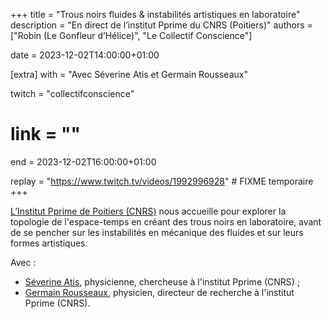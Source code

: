 +++
title = "Trous noirs fluides & instabilités artistiques en laboratoire"
description = "En direct de l’institut Pprime du CNRS (Poitiers)"
authors = ["Robin (Le Gonfleur d’Hélice)", "Le Collectif Conscience"]

date = 2023-12-02T14:00:00+01:00

[extra]
with = "Avec Séverine Atis et Germain Rousseaux"

twitch = "collectifconscience"
# link = ""

end = 2023-12-02T16:00:00+01:00

replay = "https://www.twitch.tv/videos/1992996928"  # FIXME temporaire
+++

[L’Institut Pprime de Poitiers (CNRS)](https://pprime.fr/) nous accueille pour explorer la topologie de l'espace-temps
en créant des trous noirs en laboratoire, avant de se pencher sur les instabilités en mécanique des fluides et sur leurs
formes artistiques.

Avec :
- [Séverine Atis](https://severineatis.wordpress.com), physicienne, chercheuse à l'institut Pprime (CNRS) ;
- [Germain Rousseaux](https://germain-rousseaux.cnrs.fr), physicien, directeur de recherche à l'institut Pprime (CNRS).
